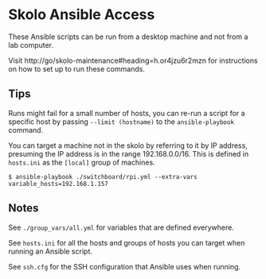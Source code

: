 # Skolo Ansible Access

These Ansible scripts can be run from a desktop machine and not from a lab
computer.

Visit http://go/skolo-maintenance#heading=h.or4jzu6r2mzn for instructions on how
to set up to run these commands.

## Tips

Runs might fail for a small number of hosts, you can re-run a script for a
specific host by passing `--limit (hostname)` to the `ansible-playbook` command.

You can target a machine not in the skolo by referring to it by IP address,
presuming the IP address is in the range 192.168.0.0/16. This is defined in
`hosts.ini` as the `[local]` group of machines.

    $ ansible-playbook ./switchboard/rpi.yml --extra-vars variable_hosts=192.168.1.157

## Notes

See `./group_vars/all.yml` for variables that are defined everywhere.

See `hosts.ini` for all the hosts and groups of hosts you can target when
running an Ansible script.

See `ssh.cfg` for the SSH configuration that Ansible uses when running.
